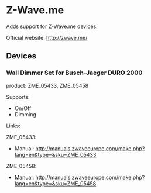 # Z-Wave.me

Adds support for Z-Wave.me devices.

Official website: http://zwave.me/

## Devices

### Wall Dimmer Set for Busch-Jaeger DURO 2000
product: ZME_05433, ZME_05458

Supports:
- On/Off
- Dimming

Links:

ZME_05433:
* Manual: http://manuals.zwaveeurope.com/make.php?lang=en&type=&sku=ZME_05433

ZME_05458:
* Manual: http://manuals.zwaveeurope.com/make.php?lang=en&type=&sku=ZME_05458


